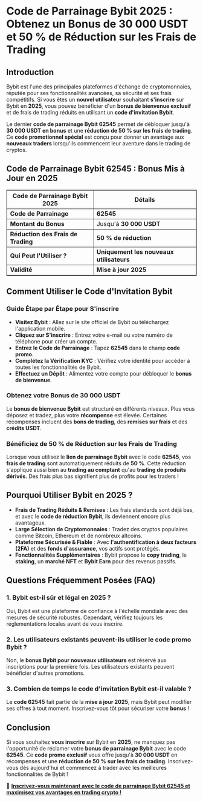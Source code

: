 <h1>Code de Parrainage Bybit 2025 : Obtenez un Bonus de 30 000 USDT et 50 % de Réduction sur les Frais de Trading</h1>

<h2>Introduction</h2>
<p>Bybit est l'une des principales plateformes d'échange de cryptomonnaies, réputée pour ses fonctionnalités avancées, sa sécurité et ses frais compétitifs. Si vous êtes un <strong>nouvel utilisateur</strong> souhaitant <strong>s'inscrire</strong> sur Bybit en <strong>2025</strong>, vous pouvez bénéficier d'un <strong>bonus de bienvenue exclusif</strong> et de frais de trading réduits en utilisant un <strong>code d'invitation Bybit</strong>.</p>
<p>Le dernier <strong>code de parrainage Bybit 62545</strong> permet de débloquer jusqu'à <strong>30 000 USDT en bonus</strong> et une <strong>réduction de 50 % sur les frais de trading</strong>. Ce <strong>code promotionnel spécial</strong> est conçu pour donner un avantage aux <strong>nouveaux traders</strong> lorsqu'ils commencent leur aventure dans le trading de cryptos.</p>

<h2>Code de Parrainage Bybit 62545 : Bonus Mis à Jour en 2025</h2>
<table border="1">
    <tr>
        <th>Code de Parrainage Bybit 2025</th>
        <th>Détails</th>
    </tr>
    <tr>
        <td><strong>Code de Parrainage</strong></td>
        <td><strong>62545</strong></td>
    </tr>
    <tr>
        <td><strong>Montant du Bonus</strong></td>
        <td>Jusqu'à <strong>30 000 USDT</strong></td>
    </tr>
    <tr>
        <td><strong>Réduction des Frais de Trading</strong></td>
        <td><strong>50 % de réduction</strong></td>
    </tr>
    <tr>
        <td><strong>Qui Peut l'Utiliser ?</strong></td>
        <td><strong>Uniquement les nouveaux utilisateurs</strong></td>
    </tr>
    <tr>
        <td><strong>Validité</strong></td>
        <td><strong>Mise à jour 2025</strong></td>
    </tr>
</table>

<h2>Comment Utiliser le Code d'Invitation Bybit</h2>
<h3>Guide Étape par Étape pour S'inscrire</h3>
<ul>
    <li><strong>Visitez Bybit</strong> : Allez sur le site officiel de Bybit ou téléchargez l'application mobile.</li>
    <li><strong>Cliquez sur S'inscrire</strong> : Entrez votre e-mail ou votre numéro de téléphone pour créer un compte.</li>
    <li><strong>Entrez le Code de Parrainage</strong> : Tapez <strong>62545</strong> dans le champ <strong>code promo</strong>.</li>
    <li><strong>Complétez la Vérification KYC</strong> : Vérifiez votre identité pour accéder à toutes les fonctionnalités de Bybit.</li>
    <li><strong>Effectuez un Dépôt</strong> : Alimentez votre compte pour débloquer le <strong>bonus de bienvenue</strong>.</li>
</ul>

<h3>Obtenez votre Bonus de 30 000 USDT</h3>
<p>Le <strong>bonus de bienvenue Bybit</strong> est structuré en différents niveaux. Plus vous déposez et tradez, plus votre <strong>récompense</strong> est élevée. Certaines récompenses incluent des <strong>bons de trading</strong>, des <strong>remises sur frais</strong> et des <strong>crédits USDT</strong>.</p>

<h3>Bénéficiez de 50 % de Réduction sur les Frais de Trading</h3>
<p>Lorsque vous utilisez le <strong>lien de parrainage Bybit</strong> avec le code <strong>62545</strong>, vos <strong>frais de trading</strong> sont automatiquement réduits de <strong>50 %</strong>. Cette réduction s'applique aussi bien au <strong>trading au comptant</strong> qu'au <strong>trading de produits dérivés</strong>. Des frais plus bas signifient plus de profits pour les traders !</p>

<h2>Pourquoi Utiliser Bybit en 2025 ?</h2>
<ul>
    <li><strong>Frais de Trading Réduits & Remises</strong> : Les frais standards sont déjà bas, et avec le <strong>code de réduction Bybit</strong>, ils deviennent encore plus avantageux.</li>
    <li><strong>Large Sélection de Cryptomonnaies</strong> : Tradez des cryptos populaires comme Bitcoin, Ethereum et de nombreux altcoins.</li>
    <li><strong>Plateforme Sécurisée & Fiable</strong> : Avec <strong>l'authentification à deux facteurs (2FA)</strong> et des <strong>fonds d'assurance</strong>, vos actifs sont protégés.</li>
    <li><strong>Fonctionnalités Supplémentaires</strong> : Bybit propose le <strong>copy trading</strong>, le <strong>staking</strong>, un <strong>marché NFT</strong> et <strong>Bybit Earn</strong> pour des revenus passifs.</li>
</ul>

<h2>Questions Fréquemment Posées (FAQ)</h2>
<h3>1. Bybit est-il sûr et légal en 2025 ?</h3>
<p>Oui, Bybit est une plateforme de confiance à l'échelle mondiale avec des mesures de sécurité robustes. Cependant, vérifiez toujours les réglementations locales avant de vous inscrire.</p>

<h3>2. Les utilisateurs existants peuvent-ils utiliser le code promo Bybit ?</h3>
<p>Non, le <strong>bonus Bybit pour nouveaux utilisateurs</strong> est réservé aux inscriptions pour la première fois. Les utilisateurs existants peuvent bénéficier d'autres promotions.</p>

<h3>3. Combien de temps le code d'invitation Bybit est-il valable ?</h3>
<p>Le <strong>code 62545</strong> fait partie de la <strong>mise à jour 2025</strong>, mais Bybit peut modifier ses offres à tout moment. Inscrivez-vous tôt pour sécuriser votre <strong>bonus</strong> !</p>

<h2>Conclusion</h2>
<p>Si vous souhaitez <strong>vous inscrire</strong> sur Bybit en <strong>2025</strong>, ne manquez pas l'opportunité de réclamer votre <strong>bonus de parrainage Bybit</strong> avec le code <strong>62545</strong>. Ce <strong>code promo exclusif</strong> vous offre jusqu'à <strong>30 000 USDT</strong> en récompenses et une <strong>réduction de 50 % sur les frais de trading</strong>. Inscrivez-vous dès aujourd'hui et commencez à trader avec les meilleures fonctionnalités de Bybit !</p>

<p>🚀 <strong><a href="https://partner.bybit.com/b/62545" target="_blank">Inscrivez-vous maintenant avec le code de parrainage Bybit 62545 et maximisez vos avantages en trading crypto !</a></strong></p>
